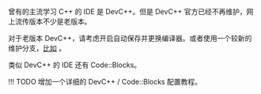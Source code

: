 曾有的主流学习 C++ 的 IDE 是 DevC++。但是 DevC++ 官方已经不再维护，网上流传版本不少是老版本。

对于老版本 DevC++，请考虑开启自动保存并更换编译器。或者使用一个较新的维护分支，[比如](https://github.com/Embarcadero/Dev-Cpp/releases) 。

类似 DevC++ 的 IDE 还有 Code::Blocks。

!!! TODO
    增加一个详细的 DevC++ / Code::Blocks 配置教程。